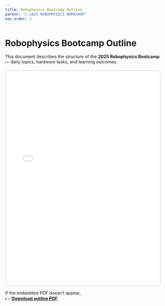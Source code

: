 ```yaml
---
title: Robophysics Bootcamp Outline
parent: "📆 2025 ROBOPHYSICS WORKSHOP"
nav_order: 2
---
```


# Robophysics Bootcamp Outline

This document describes the structure of the **2025 Robophysics Bootcamp** — daily topics, hardware tasks, and learning outcomes.

<div style="text-align:center; margin-top:20px;">
  <iframe src="../files/Outline_for_Robophysics_Boot_Camp_2025.pdf"
          width="100%"
          height="700px"
          style="border:1px solid #ccc; border-radius:8px;">
  </iframe>
</div>

If the embedded PDF doesn’t appear,  
👉 [**Download outline PDF**](../files/Outline_for_Robophysics_Boot_Camp_2025.pdf)
